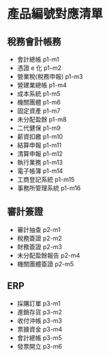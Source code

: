 
# 產品編號對應清單

## 稅務會計帳務

 - 會計總帳 p1-m1
 - 憑證 e 化 p1-m2
 - 營業稅(稅務申報) p1-m3
 - 營建業總帳 p1-m4
 - 成本系統 p1-m5
 - 機關團體 p1-m6
 - 固定資產 p1-m7
 - 未分配盈餘 p1-m8
 - 二代健保 p1-m9
 - 薪資扣繳 p1-m10
 - 結算申報 p1-m11
 - 清算申報 p1-m12
 - 執行業務 p1-m13
 - 電子帳簿 p1-m14
 - 工商登記系統 p1-m15
 - 事務所管理系統 p1-m16

## 審計簽證

 - 審計抽查 p2-m1
 - 稅務簽證 p2-m2
 - 財務簽證 p2-m3
 - 未分配盈餘報告 p2-m4
 - 機關團體簽證  p2-m5


## ERP 

- 採購訂單 p3-m1
- 進銷存貨 p3-m2
- 收付沖帳 p3-m3
- 票據資金 p3-m4
- 會計總帳 p3-m5
- 發票開立 p3-m6